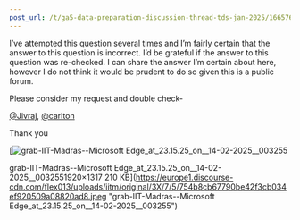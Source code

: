 ```yaml
---
post_url: /t/ga5-data-preparation-discussion-thread-tds-jan-2025/166576/13
---
```

I’ve attempted this question several times and I’m fairly certain that the answer to this question is incorrect. I’d be grateful if the answer to this question was re-checked. I can share the answer I’m certain about here, however I do not think it would be prudent to do so given this is a public forum.

Please consider my request and double check-

[@Jivraj](/u/jivraj), [@carlton](/u/carlton)

Thank you

[![grab-IIT-Madras--Microsoft Edge_at_23.15.25_on__14-02-2025__003255](https://europe1.discourse-cdn.com/flex013/uploads/iitm/optimized/3X/7/5/754b8cb67790be42f3cb034ef920509a08820ad8_2_690x473.jpeg)

grab-IIT-Madras--Microsoft Edge\_at\_23.15.25\_on\_\_14-02-2025\_\_0032551920×1317 210 KB](https://europe1.discourse-cdn.com/flex013/uploads/iitm/original/3X/7/5/754b8cb67790be42f3cb034ef920509a08820ad8.jpeg "grab-IIT-Madras--Microsoft Edge_at_23.15.25_on__14-02-2025__003255")